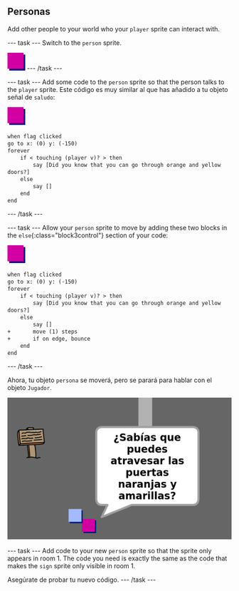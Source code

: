 ## Personas

Add other people to your world who your `player` sprite can interact with.

\--- task \--- Switch to the `person` sprite.

![Objeto persona](images/person.png) \--- /task \---

\--- task \--- Add some code to the `person` sprite so that the person talks to the `player` sprite. Este código es muy similar al que has añadido a tu objeto señal de `saludo`:

![person](images/person.png)

```blocks3
when flag clicked
go to x: (0) y: (-150)
forever
    if < touching (player v)? > then
        say [Did you know that you can go through orange and yellow doors?]
    else
        say []
    end
end
```

\--- /task \---

\--- task \--- Allow your `person` sprite to move by adding these two blocks in the `else`{:class="block3control"} section of your code:

![person](images/person.png)

```blocks3
when flag clicked
go to x: (0) y: (-150)
forever
    if < touching (player v)? > then
        say [Did you know that you can go through orange and yellow doors?]
    else
        say []
+       move (1) steps
+       if on edge, bounce
    end
end

```

\--- /task \---

Ahora, tu objeto `persona` se moverá, pero se parará para hablar con el objeto `Jugador`.

![captura de pantalla](images/world-person-test.png)

\--- task \--- Add code to your new `person` sprite so that the sprite only appears in room 1. The code you need is exactly the same as the code that makes the `sign` sprite only visible in room 1.

Asegúrate de probar tu nuevo código. \--- /task \---